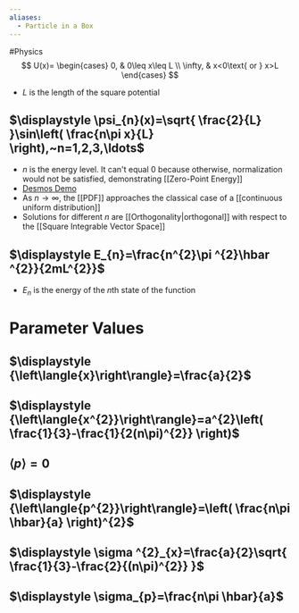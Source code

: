 ```yaml
---
aliases:
  - Particle in a Box
---
```

#Physics 
$$
U(x)=
\begin{cases}
0, & 0\leq x\leq L \\
\infty, & x<0\text{ or } x>L
\end{cases}
$$
* $\displaystyle L$ is the length of the square potential
## $\displaystyle \psi_{n}(x)=\sqrt{ \frac{2}{L} }\sin\left( \frac{n\pi x}{L} \right),~n=1,2,3,\ldots$
* $\displaystyle n$ is the energy level. It can't equal $\displaystyle 0$ because otherwise, normalization would not be satisfied, demonstrating [[Zero-Point Energy]]
* [Desmos Demo](https://www.desmos.com/calculator/mbsjmkpezu)
* As $\displaystyle n\rightarrow\infty$, the [[PDF]] approaches the classical case of a [[continuous uniform distribution]]
* Solutions for different $\displaystyle n$ are [[Orthogonality|orthogonal]] with respect to the [[Square Integrable Vector Space]]
## $\displaystyle E_{n}=\frac{n^{2}\pi ^{2}\hbar ^{2}}{2mL^{2}}$
* $\displaystyle E_{n}$ is the energy of the $\displaystyle n$th state of the function
# Parameter Values
## $\displaystyle {\left\langle{x}\right\rangle}=\frac{a}{2}$
## $\displaystyle {\left\langle{x^{2}}\right\rangle}=a^{2}\left( \frac{1}{3}-\frac{1}{2(n\pi)^{2}} \right)$
## $\displaystyle {\left\langle{p}\right\rangle}=0$
## $\displaystyle {\left\langle{p^{2}}\right\rangle}=\left( \frac{n\pi \hbar}{a} \right)^{2}$
## $\displaystyle \sigma ^{2}_{x}=\frac{a}{2}\sqrt{ \frac{1}{3}-\frac{2}{(n\pi)^{2}} }$
## $\displaystyle \sigma_{p}=\frac{n\pi \hbar}{a}$